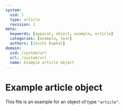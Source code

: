 ```yaml
---
system:
  uid: 1
  type: article
  revision: 1
meta:
  keywords: [apparat, object, example, article]
  categories: [example, text]
  authors: [Joschi Kuphal]
domain:
  uid: /system/url
  url: /system/url
  name: Example article object
...
```

# Example article object

This file is an example for an object of type `"article"`.